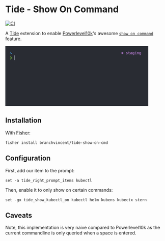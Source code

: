 # Tide - Show On Command

[![CI](https://github.com/branchvincent/tide-show-on-cmd/workflows/CI/badge.svg)](https://github.com/branchvincent/tide-show-on-cmd/actions/workflows/ci.yaml)

A [Tide](https://github.com/IlanCosman/tide) extension to enable [Powerlevel10k](https://github.com/romkatv/powerlevel10k)'s awesome [`show on command`](https://github.com/romkatv/powerlevel10k#show-on-command) feature.

![demo](.github/demo.gif)

## Installation

With [Fisher](https://github.com/jorgebucaran/fisher):

```shell
fisher install branchvincent/tide-show-on-cmd
```

## Configuration

First, add our item to the prompt:

```fish
set -a tide_right_prompt_items kubectl
```

Then, enable it to only show on certain commands:

```fish
set -gx tide_show_kubectl_on kubectl helm kubens kubectx stern
```

## Caveats

Note, this implementation is very naive compared to Powerlevel10k as the current commandline is only queried when a space is entered.
